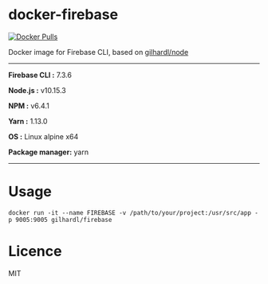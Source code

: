 # docker-firebase

[![Docker Pulls](https://img.shields.io/docker/pulls/gilhardl/firebase.svg?style=flat-square)](https://hub.docker.com/r/gilhardl/firebase/)

Docker image for Firebase CLI, based on [gilhardl/node](https://github.com/gilhardl/docker-node)

---

**Firebase CLI :** 7.3.6

**Node.js :** v10.15.3

**NPM :** v6.4.1

**Yarn :** 1.13.0

**OS :** Linux alpine x64

**Package manager:** yarn

---

# Usage

```
docker run -it --name FIREBASE -v /path/to/your/project:/usr/src/app -p 9005:9005 gilhardl/firebase
```

# Licence

MIT
